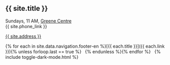 <hr style="height:10px;visibility:hidden;margin:0"/>

## {{ site.title }}

Sundays, 11 AM, [Greene Centre](/directions) <br>
{{ site.phone_link }}

[{{ site.address }}](/directions)

{% for each in site.data.navigation.footer-en %}[{{ each.title }}]({{ each.link }}){% unless forloop.last == true %} &ensp;{% endunless %}{% endfor %}&nbsp;&nbsp; {% include toggle-dark-mode.html %}
<br><br>
